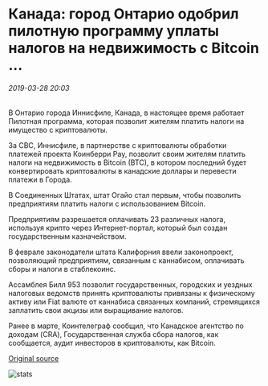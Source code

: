 # Канада: город Онтарио одобрил пилотную программу уплаты налогов на недвижимость с Bitcoin ...

###### 2019-03-28 20:03

В Онтарио города Иннисфиле, Канада, в настоящее время работает Пилотная программа, которая позволит жителям платить налоги на имущество с криптовалюты.

За CBC, Иннисфиле, в партнерстве с криптовалюты обработки платежей проекта Коинберри Pay, позволит своим жителям платить налоги на недвижимость в Bitcoin (BTC), в котором последний будет конвертировать криптовалюты в канадские доллары и перевести платежи в Города.

В Соединенных Штатах, штат Огайо стал первым, чтобы позволить предприятиям платить налоги с использованием Bitcoin.

Предприятиям разрешается оплачивать 23 различных налога, используя крипто через Интернет-портал, который был создан государственным казначейством.

В феврале законодатели штата Калифорния ввели законопроект, позволяющий предприятиям, связанным с каннабисом, оплачивать сборы и налоги в стаблекоинс.

Ассамблея Билл 953 позволит государственных, городских и уездных налоговых ведомств принять криптовалюты привязаны к физическому активу или Fiat валюте от каннабиса связанных компаний, стремящихся заплатить свои акцизы или выращивание налогов.

Ранее в марте, Коинтелеграф сообщил, что Канадское агентство по доходам (CRA), Государственная служба сбора налогов, как сообщается, аудит инвесторов в криптовалюты, как Bitcoin.

[Original source](https://cointelegraph.com/news/canada-ontario-town-approves-pilot-program-for-paying-property-taxes-with-bitcoin)

![stats](https://c.statcounter.com/11760860/0/a89fa40b/1/ "stats")